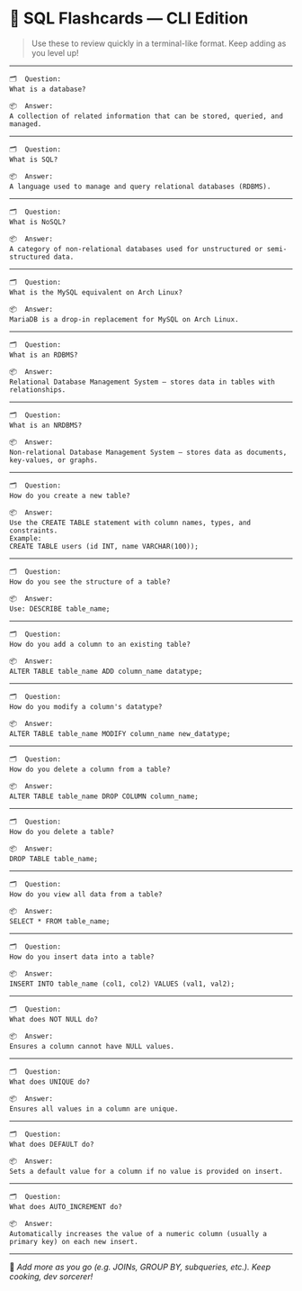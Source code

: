# 🧠 SQL Flashcards — CLI Edition
> Use these to review quickly in a terminal-like format. Keep adding as you level up!

---

```
🗂️  Question:
What is a database?

📦  Answer:
A collection of related information that can be stored, queried, and managed.
```

---

```
🗂️  Question:
What is SQL?

📦  Answer:
A language used to manage and query relational databases (RDBMS).
```

---

```
🗂️  Question:
What is NoSQL?

📦  Answer:
A category of non-relational databases used for unstructured or semi-structured data.
```

---

```
🗂️  Question:
What is the MySQL equivalent on Arch Linux?

📦  Answer:
MariaDB is a drop-in replacement for MySQL on Arch Linux.
```

---

```
🗂️  Question:
What is an RDBMS?

📦  Answer:
Relational Database Management System — stores data in tables with relationships.
```

---

```
🗂️  Question:
What is an NRDBMS?

📦  Answer:
Non-relational Database Management System — stores data as documents, key-values, or graphs.
```

---

```
🗂️  Question:
How do you create a new table?

📦  Answer:
Use the CREATE TABLE statement with column names, types, and constraints.
Example:
CREATE TABLE users (id INT, name VARCHAR(100));
```

---

```
🗂️  Question:
How do you see the structure of a table?

📦  Answer:
Use: DESCRIBE table_name;
```

---

```
🗂️  Question:
How do you add a column to an existing table?

📦  Answer:
ALTER TABLE table_name ADD column_name datatype;
```

---

```
🗂️  Question:
How do you modify a column's datatype?

📦  Answer:
ALTER TABLE table_name MODIFY column_name new_datatype;
```

---

```
🗂️  Question:
How do you delete a column from a table?

📦  Answer:
ALTER TABLE table_name DROP COLUMN column_name;
```

---

```
🗂️  Question:
How do you delete a table?

📦  Answer:
DROP TABLE table_name;
```

---

```
🗂️  Question:
How do you view all data from a table?

📦  Answer:
SELECT * FROM table_name;
```

---

```
🗂️  Question:
How do you insert data into a table?

📦  Answer:
INSERT INTO table_name (col1, col2) VALUES (val1, val2);
```

---

```
🗂️  Question:
What does NOT NULL do?

📦  Answer:
Ensures a column cannot have NULL values.
```

---

```
🗂️  Question:
What does UNIQUE do?

📦  Answer:
Ensures all values in a column are unique.
```

---

```
🗂️  Question:
What does DEFAULT do?

📦  Answer:
Sets a default value for a column if no value is provided on insert.
```

---

```
🗂️  Question:
What does AUTO_INCREMENT do?

📦  Answer:
Automatically increases the value of a numeric column (usually a primary key) on each new insert.
```

---

👾 *Add more as you go (e.g. JOINs, GROUP BY, subqueries, etc.). Keep cooking, dev sorcerer!*